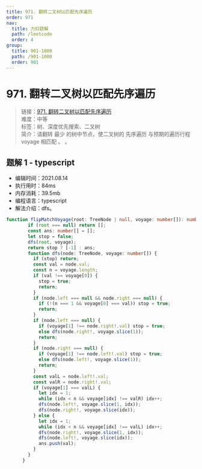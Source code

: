 ```yaml
---
title: 971. 翻转二叉树以匹配先序遍历
order: 971
nav:
  title: 力扣题解
  path: /leetcode
  order: 4
group:
  title: 901-1000
  path: /901-1000
  order: 901
---
```


# 971. 翻转二叉树以匹配先序遍历
    
> 链接：[971. 翻转二叉树以匹配先序遍历](https://leetcode-cn.com/problems/flip-binary-tree-to-match-preorder-traversal/)  
> 难度：中等  
> 标签：树、深度优先搜索、二叉树  
> 简介：请翻转 最少 的树中节点，使二叉树的 先序遍历 与预期的遍历行程 voyage 相匹配 。 。
      
## 题解 1 - typescript
- 编辑时间：2021.08.14
- 执行用时：84ms
- 内存消耗：39.5mb
- 编程语言：typescript
- 解法介绍：dfs。
```typescript
function flipMatchVoyage(root: TreeNode | null, voyage: number[]): number[] {
        if (root === null) return [];
        const ans: number[] = [];
        let stop = false;
        dfs(root, voyage);
        return stop ? [-1] : ans;
        function dfs(node: TreeNode, voyage: number[]) {
          if (stop) return;
          const val = node.val;
          const n = voyage.length;
          if (val !== voyage[0]) {
            stop = true;
            return;
          }
          if (node.left === null && node.right === null) {
            if (!(n === 1 && voyage[0] === val)) stop = true;
            return;
          }
          if (node.left === null) {
            if (voyage[1] !== node.right!.val) stop = true;
            else dfs(node.right!, voyage.slice(1));
            return;
          }
          if (node.right === null) {
            if (voyage[1] !== node.left!.val) stop = true;
            else dfs(node.left!, voyage.slice(1));
            return;
          }
          const valL = node.left!.val;
          const valR = node.right!.val;
          if (voyage[1] === valL) {
            let idx = 1;
            while (idx < n && voyage[idx] !== valR) idx++;
            dfs(node.left!, voyage.slice(1, idx));
            dfs(node.right!, voyage.slice(idx));
          } else {
            let idx = 1;
            while (idx < n && voyage[idx] !== valL) idx++;
            dfs(node.right!, voyage.slice(1, idx));
            dfs(node.left!, voyage.slice(idx));
            ans.push(val);
          }
        }
      }
```

      